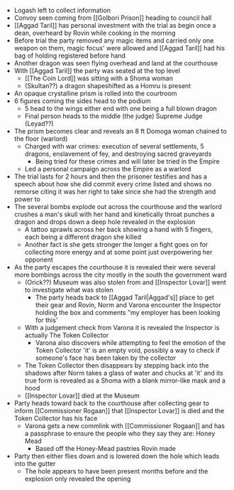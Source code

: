 - Logash left to collect information
- Convoy seen coming from [[Golbori Prison]] heading to council hall
- [[Aggad Taril]] has personal investment with the trial as begin once a dean, overheard by Rovin while cooking in the morning
- Before trial the party removed any magic items and carried only one weapon on them, magic focus' were allowed and [[Aggad Taril]] had his bag of holding registered before hand
- Another dragon was seen flying overhead and land at the courthouse
- With [[Aggad Taril]] the party was seated at the top level
  - [[The Coin Lord]] was sitting with a Shoma woman
  - (Skultan??) a dragon shapeshifted as a Homru is present
- An opaque crystalline prism is rolled into the courtroom
- 6 figures coming the sides head to the podium
  - 5 head to the wings either end with one being a full blown dragon
  - Final person heads to the middle (the judge) Supreme Judge (Leyad??)
- The prism becomes clear and reveals an 8 ft Domoga woman chained to the floor (warlord)
  - Charged with war crimes: execution of several settlements, 5 dragons, enslavement of fey, and destroying sacred graveyards
    - Being tried for these crimes and will later be tried in the Empire
  - Led a personal campaign across the Empire as a warlord
- The trial lasts for 2 hours and then the prisoner testifies and has a speech about how she did commit every crime listed and shows no remorse citing it was her right to take since she had the strength and power to
- The several bombs explode out across the courthouse and the warlord crushes a man's skull with her hand and kinetically throat punches a dragon and drops down a deep hole revealed in the explosion
  - A tattoo sprawls across her back showing a hand with 5 fingers, each being a different dragon she killed
  - Another fact is she gets stronger the longer a fight goes on for collecting more energy and at some point just overpowering her opponent
- As the party escapes the courthouse it is revealed their were several more bombings across the city mostly in the south the government ward
  - (Orick??) Museum was also stolen from and [[Inspector Lovar]] went to investigate what was stolen 
	- The party heads back to [[Aggad Taril|Aggad's]] place to get their gear and Rovin, Norm and Varona encounter the Inspector holding the box and comments "my employer has been looking for this'
  - With a judgement check from Varona it is revealed the Inspector is actually The Token Collector
    - Varona also discovers while attempting to feel the emotion of the Token Collector 'it' is an empty void, possibly a way to check if someone's face has been taken by the collector
  - The Token Collector then disappears by stepping back into the shadows after Norm takes a glass of water and chucks at 'it' and its true form is revealed as a Shoma with a blank mirror-like mask and a hood
  - [[Inspector Lovar]] died at the Museum
- Party heads toward back to the courthouse after collecting gear to inform [[Commissioner Rogaan]] that [[Inspector Lovar]] is died and the Token Collector has his face
  - Varona gets a new commlink with [[Commissioner Rogaan]] and has a passphrase to ensure the people who they say they are: Honey Mead
    - Based off the Honey-Mead pastries Rovin made
- Party then either flies down and is lowered down the hole which leads into the gutter
  - The hole appears to have been present months before and the explosion only revealed the opening